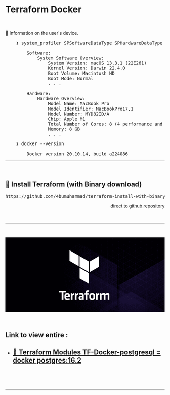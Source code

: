 # Terraform Docker

&nbsp;

&#x1F516; Information on the user's device.<br />
<pre>
    ❯ system_profiler SPSoftwareDataType SPHardwareDataType

        Software:
            System Software Overview:
                System Version: macOS 13.3.1 (22E261)
                Kernel Version: Darwin 22.4.0
                Boot Volume: Macintosh HD
                Boot Mode: Normal    
                . . .

        Hardware:
            Hardware Overview:
                Model Name: MacBook Pro
                Model Identifier: MacBookPro17,1
                Model Number: MYD82ID/A
                Chip: Apple M1
                Total Number of Cores: 8 (4 performance and 4 efficiency)
                Memory: 8 GB
                . . .
</pre>
<pre>
    ❯ docker --version

        Docker version 20.10.14, build a224086
</pre>

---

&nbsp;

## &#x1F530; Install Terraform (with Binary download)

<pre>https://github.com/4bumuhammad/terraform-install-with-binary-download-on-mac.os-M1</pre>
<div align="right">
    <a href="https://github.com/4bumuhammad/terraform-install-with-binary-download-on-mac.os-M1">direct to github repository</a>
</div>

&nbsp;

---

&nbsp;

<div align="center">
    <img src="./gambar-petunjuk/ss_terraform_logo_black.png" alt="ss_terraform_logo_black" style="display: block; margin: 0 auto;">
</div> 

&nbsp;

<div align="left">
    <h2>Link to view entire :</h2>
    <ul>
        <li>
            <h2><a href="./TF-Module-Docker-postgresql">&#x1F6A9; Terraform Modules TF-Docker-postgresql = docker postgres:16.2</a></h2>
        </li>
    </ul>
</div>


&nbsp;

&nbsp;

---

&nbsp;
